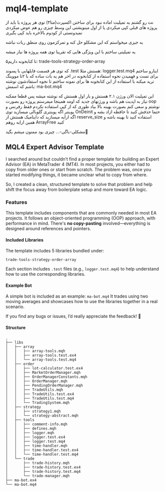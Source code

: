 # mql4-template

نت رو گشتم یه تمپلیت اماده نبود برای ساختن اکسپرت(متا۴)
توی هر پروژه یا باید از پروژه های قبلی کپی میکردی یا از اول مینویشتی این وسط چیزی رو هم عوض میکردی نمیدونستی از کودوم بالاخره باید کپی بگیری

یه جیزی میخواستم که این مشکلو حل کنه و تمرکزمون روی منطق ربات نباشه 

یه تمیلیتی ساختم با این ویژگی هایی که تقریبا توی همه پروژه ها نیاز میشه 

۵تا کتابخونه داریم:
trade-tools-strategy-order-array

که توی هر قسمت فایلهایی با پسوند .test هستش مثلا:
logger.test.mq4
اینارو ساختم برای تست و فهمیدن نحوه استفاده از کتابخونه 
در اخر هم یه بات ساده که با ۲تا مووینگ ترید میکنه با استفاده از این کتابخونه ها برای نمونه ساختم تا نحوه استفادشون نوشته باشم که اسمش:
ma-bot.mq4

این تمپلیت الان ورژن ۲.۱ هستش و بار اول هستش که نوشته میشه پس قطعا ممکنه نیاز به اپدیت هم باشه و ورژنهای جدید که اومد همینجا میفرستم
پروژه رو بصورت oop نوشتم و سعی کنم بصورت بهینه بالا بیاد طوری که از کپی استفاده نکردم فقط رفرنس و پوینتر 
اگه پوینتری گلوبالی میسازید توی OnDeinit حتما حذفش کنید تا حافظه ازاد بشه و اگه ارایه میسازید که داینامیک هستش از reserve_size استفاده کنید تا بهینه باشه و همین ارایه روهم ArrayFree کنید 

مشکلی-باگی-... چیزی بود ممنون میشم بگید🌹



## MQL4 Expert Advisor Template

I searched around but couldn’t find a proper template for building an Expert Advisor (EA) in MetaTrader 4 (MT4). In most projects, you either had to copy from older ones or start from scratch. The problem was, once you started modifying things, it became unclear what to copy from where.

So, I created a clean, structured template to solve that problem and help shift the focus away from boilerplate setup and more toward EA logic.

### Features

This template includes components that are commonly needed in most EA projects. It follows an object-oriented programming (OOP) approach, with performance in mind. There's **no copy-pasting** involved—everything is designed around references and pointers.

#### Included Libraries

The template includes 5 libraries bundled under:

```
trade-tools-strategy-order-array
```

Each section includes `.test` files (e.g., `logger.test.mq4`) to help understand how to use the corresponding libraries.

#### Example Bot

A simple bot is included as an example:
`ma-bot.mq4`
It trades using two moving averages and showcases how to use the libraries together in a real scenario.

If you find any bugs or issues, I’d really appreciate the feedback! 🌹


#### Structure

```
.
├── libs
│   ├── array
│   │   ├── array-tools.mqh
│   │   ├── array-tools.test.ex4
│   │   └── array-tools.test.mq4
│   ├── order
│   │   ├── lot-calculator.test.ex4
│   │   ├── MarketOrderManager.mqh
│   │   ├── OrderManagerConstants.mqh
│   │   ├── OrderManager.mqh
│   │   ├── PendingOrderManager.mqh
│   │   ├── TradeUtils.mqh
│   │   ├── TradeUtils.test.ex4
│   │   ├── TradeUtils.test.mq4
│   │   └── TradingSystem.mqh
│   ├── strategy
│   │   ├── strategy1.mqh
│   │   └── strategy-abstract.mqh
│   ├── tools
│   │   ├── comment-info.mqh
│   │   ├── defines.mqh
│   │   ├── logger.mqh
│   │   ├── logger.test.ex4
│   │   ├── logger.test.mq4
│   │   ├── time-handler.mqh
│   │   ├── time-handler.test.ex4
│   │   └── time-handler.test.mq4
│   └── trade
│       ├── trade-history.mqh
│       ├── trade-history.test.ex4
│       ├── trade-history.test.mq4
│       └── trade-manager.mqh
├── ma-bot.ex4
└── ma-bot.mq4

```


